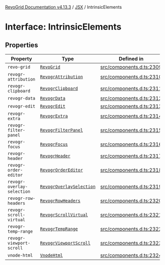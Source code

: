 [RevoGrid Documentation v4.13.3](README.md) / [JSX](Namespace.JSX.md) / IntrinsicElements

# Interface: IntrinsicElements

## Properties

| Property | Type | Defined in |
| ------ | ------ | ------ |
| `revo-grid` | [`RevoGrid`](JSX.Interface.RevoGrid.md) | [src/components.d.ts:2309](https://github.com/revolist/revogrid/blob/827fce61250cb005ab132b3ed11b8ae836712e7b/src/components.d.ts#L2309) |
| `revogr-attribution` | [`RevogrAttribution`](JSX.Interface.RevogrAttribution.md) | [src/components.d.ts:2310](https://github.com/revolist/revogrid/blob/827fce61250cb005ab132b3ed11b8ae836712e7b/src/components.d.ts#L2310) |
| `revogr-clipboard` | [`RevogrClipboard`](JSX.Interface.RevogrClipboard.md) | [src/components.d.ts:2311](https://github.com/revolist/revogrid/blob/827fce61250cb005ab132b3ed11b8ae836712e7b/src/components.d.ts#L2311) |
| `revogr-data` | [`RevogrData`](JSX.Interface.RevogrData.md) | [src/components.d.ts:2312](https://github.com/revolist/revogrid/blob/827fce61250cb005ab132b3ed11b8ae836712e7b/src/components.d.ts#L2312) |
| `revogr-edit` | [`RevogrEdit`](JSX.Interface.RevogrEdit.md) | [src/components.d.ts:2313](https://github.com/revolist/revogrid/blob/827fce61250cb005ab132b3ed11b8ae836712e7b/src/components.d.ts#L2313) |
| `revogr-extra` | [`RevogrExtra`](JSX.Interface.RevogrExtra.md) | [src/components.d.ts:2314](https://github.com/revolist/revogrid/blob/827fce61250cb005ab132b3ed11b8ae836712e7b/src/components.d.ts#L2314) |
| `revogr-filter-panel` | [`RevogrFilterPanel`](JSX.Interface.RevogrFilterPanel.md) | [src/components.d.ts:2315](https://github.com/revolist/revogrid/blob/827fce61250cb005ab132b3ed11b8ae836712e7b/src/components.d.ts#L2315) |
| `revogr-focus` | [`RevogrFocus`](JSX.Interface.RevogrFocus.md) | [src/components.d.ts:2316](https://github.com/revolist/revogrid/blob/827fce61250cb005ab132b3ed11b8ae836712e7b/src/components.d.ts#L2316) |
| `revogr-header` | [`RevogrHeader`](JSX.Interface.RevogrHeader.md) | [src/components.d.ts:2317](https://github.com/revolist/revogrid/blob/827fce61250cb005ab132b3ed11b8ae836712e7b/src/components.d.ts#L2317) |
| `revogr-order-editor` | [`RevogrOrderEditor`](JSX.Interface.RevogrOrderEditor.md) | [src/components.d.ts:2318](https://github.com/revolist/revogrid/blob/827fce61250cb005ab132b3ed11b8ae836712e7b/src/components.d.ts#L2318) |
| `revogr-overlay-selection` | [`RevogrOverlaySelection`](JSX.Interface.RevogrOverlaySelection.md) | [src/components.d.ts:2319](https://github.com/revolist/revogrid/blob/827fce61250cb005ab132b3ed11b8ae836712e7b/src/components.d.ts#L2319) |
| `revogr-row-headers` | [`RevogrRowHeaders`](JSX.Interface.RevogrRowHeaders.md) | [src/components.d.ts:2320](https://github.com/revolist/revogrid/blob/827fce61250cb005ab132b3ed11b8ae836712e7b/src/components.d.ts#L2320) |
| `revogr-scroll-virtual` | [`RevogrScrollVirtual`](JSX.Interface.RevogrScrollVirtual.md) | [src/components.d.ts:2321](https://github.com/revolist/revogrid/blob/827fce61250cb005ab132b3ed11b8ae836712e7b/src/components.d.ts#L2321) |
| `revogr-temp-range` | [`RevogrTempRange`](JSX.Interface.RevogrTempRange.md) | [src/components.d.ts:2322](https://github.com/revolist/revogrid/blob/827fce61250cb005ab132b3ed11b8ae836712e7b/src/components.d.ts#L2322) |
| `revogr-viewport-scroll` | [`RevogrViewportScroll`](JSX.Interface.RevogrViewportScroll.md) | [src/components.d.ts:2323](https://github.com/revolist/revogrid/blob/827fce61250cb005ab132b3ed11b8ae836712e7b/src/components.d.ts#L2323) |
| `vnode-html` | [`VnodeHtml`](JSX.Interface.VnodeHtml.md) | [src/components.d.ts:2324](https://github.com/revolist/revogrid/blob/827fce61250cb005ab132b3ed11b8ae836712e7b/src/components.d.ts#L2324) |
